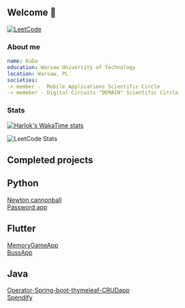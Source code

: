 ## Welcome 👋

[![LeetCode](https://img.shields.io/badge/LeetCode-000000?style=for-the-badge&logo=LeetCode&logoColor=#d16c06)](https://leetcode.com/mrkuba/)
### About me
```yml
name: Kuba
education: Warsaw University of Technology
location: Warsaw, PL
societies:
-> member -  Mobile Applications Scientific Circle
-> memeber - Digital Circuits "DEMAIN" Scientific Circle
```
<!--
[![Top Langs](https://github-readme-stats.vercel.app/api/top-langs/?username=mrkuba1&hide_progress=false)](https://github.com/anuraghazra/github-readme-stats)
-->

### Stats

[![Harlok's WakaTime stats](https://github-readme-stats.vercel.app/api/wakatime?username=mrkuba1)](https://github.com/anuraghazra/github-readme-stats)

![LeetCode Stats](https://leetcard.jacoblin.cool/mrkuba?theme=light&font=MuseoModerno)

## Completed projects

## Python
[Newton cannonball ](https://github.com/mrkuba1/Newton-cannonball-python)\
[Password app ](https://github.com/mrkuba1/password-app-python)

## Flutter
[MemoryGameApp](https://github.com/mrkuba1/memorygameapp-flutter)\
[BussApp](https://github.com/mrkuba1/busapp-flutter)

## Java
[Operator-Spring-boot-thymeleaf-CRUDapp](https://github.com/mrkuba1/Operator-spring-boot-thymeleaf)\
[Spendify](https://github.com/mrkuba1/Spendify)
